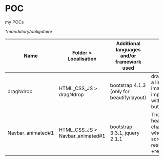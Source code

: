 POC
=======

my POCs

_*mandatory/obligatoire_

Name | Folder > Localisation | Additional languages and/or framework used | What | TODO "one day"
---- | ---- | ---- | ---- | ----
dragNdrop | HTML_CSS_JS > dragNdrop | bootstrap 4.1.3 (only for beautify/layout) | drag and drop a list of images or import them with a classic button | /
Navbar_animated#1 | HTML_CSS_JS > Navbar_animated#1 | bootstrap 3.3.1, jquery 2.1.1 | The header/Navbar change color when you start scrolling and resize; +responsive | Change from bootstrap 331 to 4xx  



